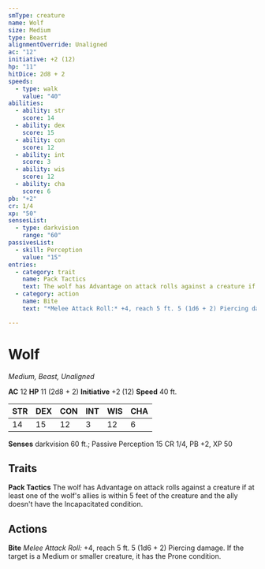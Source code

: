 ```yaml
---
smType: creature
name: Wolf
size: Medium
type: Beast
alignmentOverride: Unaligned
ac: "12"
initiative: +2 (12)
hp: "11"
hitDice: 2d8 + 2
speeds:
  - type: walk
    value: "40"
abilities:
  - ability: str
    score: 14
  - ability: dex
    score: 15
  - ability: con
    score: 12
  - ability: int
    score: 3
  - ability: wis
    score: 12
  - ability: cha
    score: 6
pb: "+2"
cr: 1/4
xp: "50"
sensesList:
  - type: darkvision
    range: "60"
passivesList:
  - skill: Perception
    value: "15"
entries:
  - category: trait
    name: Pack Tactics
    text: The wolf has Advantage on attack rolls against a creature if at least one of the wolf's allies is within 5 feet of the creature and the ally doesn't have the Incapacitated condition.
  - category: action
    name: Bite
    text: "*Melee Attack Roll:* +4, reach 5 ft. 5 (1d6 + 2) Piercing damage. If the target is a Medium or smaller creature, it has the Prone condition."

---
```


# Wolf
*Medium, Beast, Unaligned*

**AC** 12
**HP** 11 (2d8 + 2)
**Initiative** +2 (12)
**Speed** 40 ft.

| STR | DEX | CON | INT | WIS | CHA |
| --- | --- | --- | --- | --- | --- |
| 14 | 15 | 12 | 3 | 12 | 6 |

**Senses** darkvision 60 ft.; Passive Perception 15
CR 1/4, PB +2, XP 50

## Traits

**Pack Tactics**
The wolf has Advantage on attack rolls against a creature if at least one of the wolf's allies is within 5 feet of the creature and the ally doesn't have the Incapacitated condition.

## Actions

**Bite**
*Melee Attack Roll:* +4, reach 5 ft. 5 (1d6 + 2) Piercing damage. If the target is a Medium or smaller creature, it has the Prone condition.
